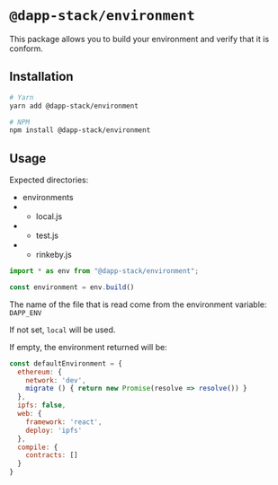 # `@dapp-stack/environment`

This package allows you to build your environment and verify that it is conform.

## Installation

```sh
# Yarn
yarn add @dapp-stack/environment

# NPM
npm install @dapp-stack/environment
```

## Usage

Expected directories:
* environments
* * local.js
* * test.js
* * rinkeby.js

```js
import * as env from "@dapp-stack/environment";

const environment = env.build()
```

The name of the file that is read come from the environment variable:
`DAPP_ENV`

If not set, `local` will be used.

If empty, the environment returned will be:
```js
const defaultEnvironment = {
  ethereum: {
    network: 'dev',
    migrate () { return new Promise(resolve => resolve()) }
  },
  ipfs: false,
  web: {
    framework: 'react',
    deploy: 'ipfs'
  },
  compile: {
    contracts: []
  }
}
```